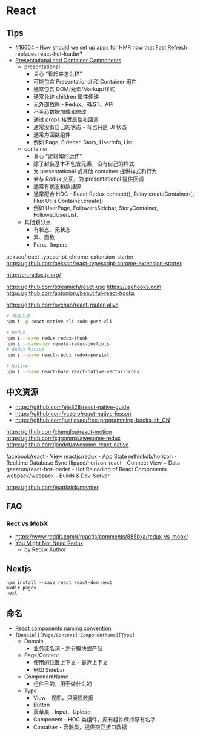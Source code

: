 # React

## Tips

* [#16604](https://github.com/facebook/react/issues/16604) - How should we set up apps for HMR now that Fast Refresh replaces react-hot-loader?
* [Presentational and Container Components](https://medium.com/@dan_abramov/7ca2f9a7c7d0)
  * presentational
    * 关心 “看起来怎么样”
    * 可能包含 Presentational 和 Container 组件
    * 通常包含 DOM/元素/Markup/样式
    * 通常允许 children 属性传递
    * 无外部依赖 - Redux、REST、API
    * 不关心数据加载和修改
    * 通过 props 接受属性和回调
    * 通常没有自己的状态 - 有也只是 UI 状态
    * 通常为函数组件
    * 例如 Page, Sidebar, Story, UserInfo, List
  * container
    * 关心 “逻辑如何运作”
    * 除了封装基本不包含元素，没有自己的样式
    * 为 presentational 或其他 container 提供样式和行为
    * 会与 Redux 交互，为 presentational 提供回调
    * 通常有状态和数据源
    * 通常配合 HOC - React Redux connect(), Relay createContainer(), Flux Utils Container.create()
    * 例如 UserPage, FollowersSidebar, StoryContainer, FollowedUserList.
  * 其他划分点
    * 有状态、无状态
    * 累、函数
    * Pure、Impure

aeksco/react-typescript-chrome-extension-starter
https://github.com/aeksco/react-typescript-chrome-extension-starter

http://cn.redux.js.org/

https://github.com/streamich/react-use
https://usehooks.com
https://github.com/antonioru/beautiful-react-hooks


https://github.com/oychao/react-router-alive

```bash
# 常用工具
npm i -g react-native-cli code-push-cli

# Redux
npm i --save redux redux-thunk
npm i --save-dev remote-redux-devtools
# Redux Native
npm i --save react-redux redux-persist

# Native
npm i --save react-base react-native-vector-icons


```

## 中文资源
* https://github.com/ele828/react-native-guide
* https://github.com/vczero/react-native-lesson
* https://github.com/justjavac/free-programming-books-zh_CN


https://github.com/chenglou/react-motion
https://github.com/xgrommx/awesome-redux
https://github.com/jondot/awesome-react-native


facebook/react - View
reactjs/redux - App State
rethinkdb/horizon - Realtime Database Sync
flipace/horizon-react - Connect View + Data
gaearon/react-hot-loader - Hot Reloading of React Components
webpack/webpack - Builds & Dev-Server


https://github.com/mattkrick/meatier

## FAQ
### Rect vs MobX
* https://www.reddit.com/r/reactjs/comments/885bxa/redux_vs_mobx/
* [You Might Not Need Redux](https://medium.com/@dan_abramov/you-might-not-need-redux-be46360cf367)
  * by Redux Author


## Nextjs

```
npm install --save react react-dom next
mkdir pages
next
```

## 命名
- [React components naming convention](https://medium.com/@wittydeveloper/b50303551505)
- `[Domain]|[Page/Context]|ComponentName|[Type]`
  - Domain
    - 业务域名词 - 划分模块或产品
  - Page/Content
    - 使用的位置上下文 - 最近上下文
    - 例如 Sidebar
  - ComponentName
    - 组件目的，用于做什么的
  - Type
    - View - 视图，只展现数据
    - Button
    - 表单类 - Input、Upload
    - Component - HOC 类组件，原有组件保持原有名字
    - Container - 容器类，提供交互接口数据
